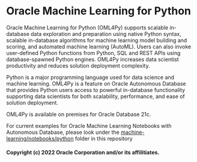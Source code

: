 # Oracle Machine Learning for Python
Oracle Machine Learning for Python (OML4Py) supports scalable in-database data exploration and preparation using native Python syntax, scalable in-database algorithms for machine learning model building and scoring, and automated machine learning (AutoML). Users can also invoke user-defined Python functions from Python, SQL and REST APIs using database-spawned Python engines. OML4Py increases data scientist productivity and reduces solution deployment complexity.

Python is a major programming language used for data science and machine learning. OML4Py is a feature on Oracle Autonomous Database that provides Python users access to powerful in-database functionality supporting data scientists for both scalability, performance, and ease of solution deployment. 

OML4Py is available on premises for Oracle Database 21c. 

For current examples for Oracle Machine Learning Notebooks with Autonomous Database, please look under the [machine-learning/notebooks/python](https://github.com/oracle/oracle-db-examples/tree/master/machine-learning/notebooks/python) folder in this repository

#### Copyright (c) 2022 Oracle Corporation and/or its affilitiates.
